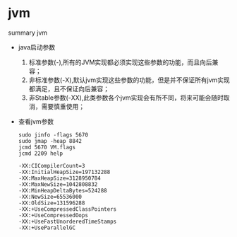 # jvm
summary jvm

+ java启动参数
   1. 标准参数(-),所有的JVM实现都必须实现这些参数的功能，而且向后兼容；
   2. 非标准参数(-X),默认jvm实现这些参数的功能，但是并不保证所有jvm实现都满足，且不保证向后兼容；
   3. 非Stable参数(-XX),此类参数各个jvm实现会有所不同，将来可能会随时取消，需要慎重使用；

+ 查看jvm参数

      sudo jinfo -flags 5670
      sudo jmap -heap 8842
      jcmd 5670 VM.flags
      jcmd 2209 help
      
      

  ```jvm
  -XX:CICompilerCount=3 
  -XX:InitialHeapSize=197132288 
  -XX:MaxHeapSize=3128950784 
  -XX:MaxNewSize=1042808832 
  -XX:MinHeapDeltaBytes=524288 
  -XX:NewSize=65536000 
  -XX:OldSize=131596288 
  -XX:+UseCompressedClassPointers 
  -XX:+UseCompressedOops 
  -XX:+UseFastUnorderedTimeStamps 
  -XX:+UseParallelGC
  ```